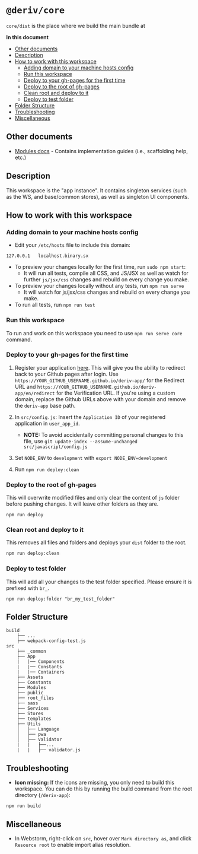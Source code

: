# `@deriv/core`

`core/dist` is the place where we build the main bundle at

**In this document**

-   [Other documents](#other-documents)
-   [Description](#description)
-   [How to work with this workspace](#how-to-work-with-this-workspace)
    -   [Adding domain to your machine hosts config](#adding-domain-to-your-machine-hosts-config)
    -   [Run this workspace](#run-this-workspace)
    -   [Deploy to your gh-pages for the first time](#deploy-to-your-gh-pages-for-the-first-time)
    -   [Deploy to the root of gh-pages](#deploy-to-the-root-of-gh-pages)
    -   [Clean root and deploy to it](#clean-root-and-deploy-to-it)
    -   [Deploy to test folder](#deploy-to-test-folder)
-   [Folder Structure](#folder-structure)
-   [Troubleshooting](#troubleshooting)
-   [Miscellaneous](#miscellaneous)

## Other documents

-   [Modules docs](docs/Modules/README.md) - Contains implementation guides (i.e., scaffolding help, etc.)

## Description

This workspace is the "app instance". It contains singleton services (such as the WS, and base/common stores), as well as singleton UI components.

## How to work with this workspace

### Adding domain to your machine hosts config

-   Edit your `/etc/hosts` file to include this domain:

```
127.0.0.1   localhost.binary.sx
```

-   To preview your changes locally for the first time, run `sudo npm start`:
    -   It will run all tests, compile all CSS, and JS/JSX as well as watch for further `js/jsx/css` changes and rebuild on every change you make.
-   To preview your changes locally without any tests, run `npm run serve`
    -   It will watch for js/jsx/css changes and rebuild on every change you make.
-   To run all tests, run `npm run test`

### Run this workspace

To run and work on this workspace you need to use `npm run serve core` command.

### Deploy to your gh-pages for the first time

1.  Register your application [here](https://developers.binary.com/applications/). This will give you the ability to redirect back to your Github pages after login. Use `https://YOUR_GITHUB_USERNAME.github.io/deriv-app/` for the Redirect URL and `https://YOUR_GITHUB_USERNAME.github.io/deriv-app/en/redirect` for the Verification URL. If you're using a custom domain, replace the Github URLs above with your domain and remove the `deriv-app` base path.

2.  In `src/config.js`: Insert the `Application ID` of your registered application in `user_app_id`.

    -   **NOTE:** To avoid accidentally committing personal changes to this file, use `git update-index --assume-unchanged src/javascript/config.js`

3.  Set `NODE_ENV` to `development` with `export NODE_ENV=development`

4.  Run `npm run deploy:clean`

### Deploy to the root of gh-pages

This will overwrite modified files and only clear the content of `js` folder before pushing changes. It will leave other folders as they are.

```
npm run deploy
```

### Clean root and deploy to it

This removes all files and folders and deploys your `dist` folder to the root.

```sh
npm run deploy:clean
```

### Deploy to test folder

This will add all your changes to the test folder specified.
Please ensure it is prefixed with `br_`.

```
npm run deploy:folder "br_my_test_folder"
```

## Folder Structure

```
build
    ├── ...
    ├── webpack-config-test.js
src
    ├── _common
    ├── App
    |   |── Components
    |   |── Constants
    |   |── Containers
    ├── Assets
    ├── Constants
    ├── Modules
    ├── public
    ├── root_files
    ├── sass
    ├── Services
    ├── Stores
    ├── templates
    ├── Utils
    │   ├── Language
    │   ├── pwa
    │   ├── Validator
    |   |   ├──...
    |   |   ├── validator.js
```

## Troubleshooting

-   **Icon missing:** If the icons are missing, you only need to build this workspace. You can do this by running the build command from the root directory (`/deriv-app`):

```
npm run build
```

## Miscellaneous

-   In Webstorm, right-click on `src`, hover over `Mark directory as`, and click `Resource root` to enable import alias resolution.

